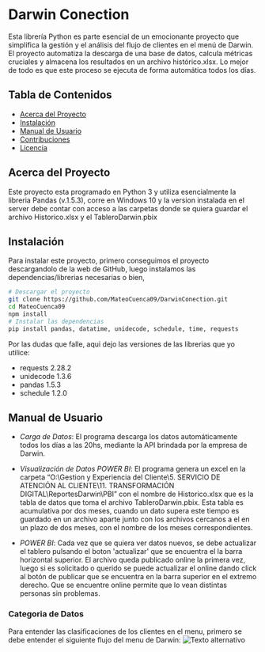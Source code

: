 # Darwin Conection
Esta librería Python es parte esencial de un emocionante proyecto que simplifica la gestión y el análisis del flujo de clientes en el menú de Darwin. 
El proyecto automatiza la descarga de una base de datos, calcula métricas cruciales y almacena los resultados en un archivo histórico.xlsx. 
Lo mejor de todo es que este proceso se ejecuta de forma automática todos los días.

## Tabla de Contenidos

- [Acerca del Proyecto](#acerca-del-proyecto)
- [Instalación](#instalación)
- [Manual de Usuario](#Manual-de-Usuario)
- [Contribuciones](#contribuciones)
- [Licencia](#licencia)

## Acerca del Proyecto

Este proyecto esta programado en Python 3 y utiliza esencialmente la libreria Pandas (v.1.5.3), corre en Windows 10 y la version instalada en el server debe contar con acceso a las carpetas donde se quiera guardar el archivo Historico.xlsx y el TableroDarwin.pbix


## Instalación

Para instalar este proyecto, primero conseguimos el proyecto descargandolo de la web de GitHub, luego instalamos las dependencias/librerias necesarias o bien,
```bash
# Descargar el proyecto
git clone https://github.com/MateoCuenca09/DarwinConection.git
cd MateoCuenca09
npm install
# Instalar las dependencias
pip install pandas, datatime, unidecode, schedule, time, requests
```
Por las dudas que falle, aqui dejo las versiones de las librerias que yo utilice:
- requests 2.28.2
- unidecode 1.3.6
- pandas 1.5.3
- schedule 1.2.0


## Manual de Usuario

- *Carga de Datos*: El programa descarga los datos automáticamente todos los días a las 20hs, mediante la API brindada por la empresa de Darwin.
 
- *Visualización de Datos POWER BI*: El programa genera un excel en la carpeta “O:\Gestion y Experiencia del Cliente\5. SERVICIO DE ATENCIÓN AL CLIENTE\11. TRANSFORMACIÓN DIGITAL\ReportesDarwin\PBI” con el nombre de Historico.xlsx que es la tabla de datos que toma el archivo TableroDarwin.pbix. Esta tabla es acumulativa por dos meses, cuando un dato supera este tiempo es guardado en un archivo aparte junto con los archivos cercanos a el en un plazo de dos meses, con el nombre de los meses correspondientes.
  
- *POWER BI*: Cada vez que se quiera ver datos nuevos, se debe actualizar el tablero pulsando el boton 'actualizar' que se encuentra el la barra horizontal superior. El archivo queda publicado online la primera vez, luego si es solicitado o querido se puede actualizar el online dando click al botón de publicar que se encuentra en la barra superior en el extremo derecho. Que se encuentre online permite que lo vean distintas personas sin problemas.

### Categoria de Datos
Para entender las clasificaciones de los clientes en el menu, primero se debe entender el siguiente flujo del menu de Darwin:
![Texto alternativo](Flujo_menu.jpg)

 
